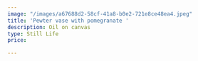 ```yaml
---
image: "/images/a67688d2-58cf-41a8-b0e2-721e8ce48ea4.jpeg"
title: 'Pewter vase with pomegranate '
description: Oil on canvas
type: Still Life
price: 

---
```

